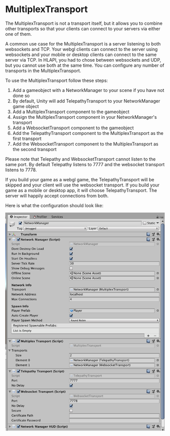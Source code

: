 # MultiplexTransport

The MultiplexTransport is not a transport itself,  but it allows you to combine other transports so that your clients can connect to your servers via either one of them.

A common use case for the MultiplexTransport is a server listening to both websockets and TCP.  Your webgl clients can connect to the server using websockets and your mobile or desktop clients can connect to the same server via TCP.  In HLAPI,  you had to chose between websockets and UDP, but you cannot use both at the same time. You can configure any number of transports in the MultiplexTransport.

To use the MultiplexTransport follow these steps:

1. Add a gameobject with a NetworkManager to your scene if you have not done so
2. By default, Unity will add TelepathyTransport to your NetworkManager game object
3. Add a MultiplexTransport component to the gameobject
4. Assign the MultiplexTransport component in your NetworkManager's transport
5. Add a WebsocketTransport component to the gameobject
6. Add the TelepathyTransport component to the MultiplexTransport as the first transport
7. Add the WebsocketTransport component to the MultiplexTransport as the second transport

Please note that Telepathy and WebsocketTransport cannot listen to the same port.  By default Telepathy listens to 7777 and the websocket transport listens to 7778.

If you build your game as a webgl game,  the TelepathyTransport will be skipped and your client will use the websocket transport.   If you build your game as a mobile or desktop app,  it will choose TelepathyTransport. The server will happily accept connections from both.

Here is what the configuration should look like:

![Multiplex Example](MultiplexSample.png)
